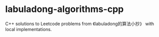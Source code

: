 # labuladong-algorithms-cpp
C++ solutions to Leetcode problems from 《labuladong的算法小抄》 with local implementations.
